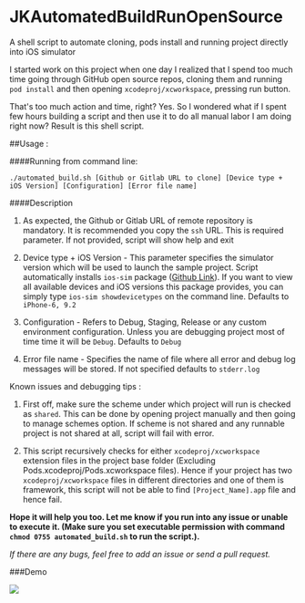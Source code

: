 # JKAutomatedBuildRunOpenSource
A shell script to automate cloning, pods install and running project directly into iOS simulator

I started work on this project when one day I realized that I spend too much time going through GitHub open source repos,
cloning them and running `pod install` and then opening `xcodeproj/xcworkspace`, pressing run button.

That's too much action and time, right? Yes. So I wondered what if I spent few hours building a script and then use it to do
all manual labor I am doing right now? Result is this shell script.

##Usage :

####Running from command line: 

`./automated_build.sh [Github or Gitlab URL to clone] [Device type + iOS Version] [Configuration] [Error file name]`

####Description

1. As expected, the Github or Gitlab URL of remote repository is mandatory. It is recommended you copy the `ssh` URL. 
This is required parameter. If not provided, script will show help and exit

2. Device type + iOS Version - This parameter specifies the simulator version which will be used to launch the sample project.
Script automatically installs `ios-sim` package ([Github Link](https://github.com/phonegap/ios-sim)). If you want to view
all available devices and iOS versions this package provides, you can simply type `ios-sim showdevicetypes` on the command line.
Defaults to `iPhone-6, 9.2`

3. Configuration - Refers to Debug, Staging, Release or any custom environment configuration. Unless you are debugging project
most of time time it will be `Debug`. Defaults to `Debug`

4. Error file name - Specifies the name of file where all error and debug log messages will be stored. If not specified 
defaults to `stderr.log`

Known issues and debugging tips :

1. First off, make sure the scheme under which project will run is checked as `shared`. This can be done by opening project 
manually and then going to manage schemes option. If scheme is not shared and any runnable project is not shared at all, script
will fail with error.

2. This script recursively checks for either `xcodeproj/xcworkspace` extension files in the project base folder (Excluding
Pods.xcodeproj/Pods.xcworkspace files). Hence if your project has two `xcodeproj/xcworkspace` files in different directories
and one of them is framework, this script will not be able to find `[Project_Name].app` file and hence fail.

**Hope it will help you too. Let me know if you run into any issue or unable to execute it. (Make sure you set executable
permission with command `chmod 0755 automated_build.sh` to run the script.).**

*If there are any bugs, feel free to add an issue or send a pull request.*

###Demo
<p>
<img src='Demo/Automated_Script_Demo_Small'/>
</p>
